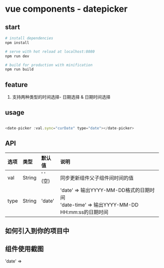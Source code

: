 # vue components - datepicker

## start
``` bash
# install dependencies
npm install

# serve with hot reload at localhost:8080
npm run dev

# build for production with minification
npm run build
```
## feature
 1. 支持两种类型的时间选择- 日期选择 & 日期时间选择
## usage

```javascript

<date-picker :val.sync="curDate" type="date"></date-picker>

```
## API

|  选项   |   类型    | 默认值    | 说明 |
| :----  |  :----   | :----    | :----|
|   val   |   String  | ' ' (空)  | 同步更新组件父子组件间时间的值|
| type    | String    |  'date'   | 'date' => 输出YYYY-MM-DD格式的日期时间  <br>   'date-time' => 输出YYYY-MM-DD HH:mm:ss的日期时间|
## 如何引入到你的项目中


## 组件使用截图
'date' =>


